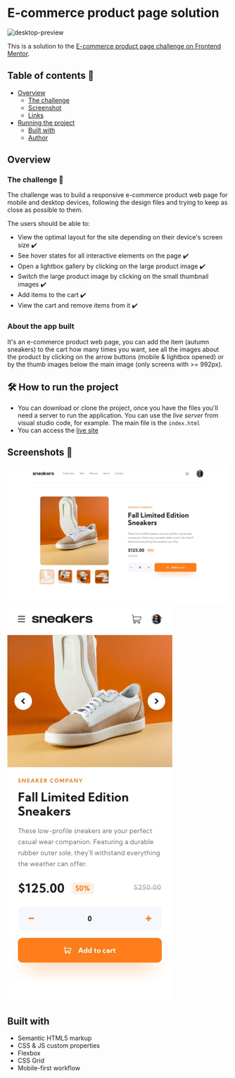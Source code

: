 # E-commerce product page solution
![desktop-preview](https://user-images.githubusercontent.com/51066402/146081920-58d6684e-1dd3-4954-9a97-d56d128c7b3b.jpg)

This is a solution to the [E-commerce product page challenge on Frontend Mentor](https://www.frontendmentor.io/challenges/ecommerce-product-page-UPsZ9MJp6).

## Table of contents 📜

  - [Overview](#overview)
     - [The challenge](#the-challenge)
     - [Screenshot](#screenshot)
     - [Links](#links)
  - [Running the project](#running-the-project)
     - [Built with](#built-with)
     - [Author](#author)


## Overview

### The challenge 🎯 
The challenge was to build a responsive e-commerce product web page for mobile and desktop devices, following the design files and trying to keep as close as possible to them.

The users should be able to:

- View the optimal layout for the site depending on their device's screen size ✔️
- See hover states for all interactive elements on the page ✔️
- Open a lightbox gallery by clicking on the large product image ✔️
- Switch the large product image by clicking on the small thumbnail images ✔️
- Add items to the cart ✔️
- View the cart and remove items from it ✔️

### About the app built 
It's an e-commerce product web page, you can add the item (autumn sneakers) to the cart how many times you want, see all the images about the product by clicking on the arrow buttons (mobile & lightbox opened) or by the thumb images below the main image (only screens with >= 992px).

## 🛠️ How to run the project
- You can download or clone the project, once you have the files you'll need a server to run the application. You can use the *live server* from visual studio code, for example. The main file is the ```index.html```
- You can access the [live site](https://Vyktuur.github.io/e-commerce-product-page/)

## Screenshots 📱

![Desktop Example](./design/desktop-design.jpg)
![Mobile Example](./design/mobile-design.jpg)

## Built with
- Semantic HTML5 markup
- CSS & JS custom properties
- Flexbox
- CSS Grid
- Mobile-first workflow


